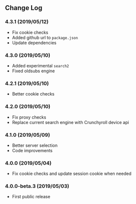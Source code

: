 ## Change Log

### 4.3.1 (2019/05/12)
- Fix cookie checks
- Added github url to `package.json`
- Update dependencies

### 4.3.0 (2019/05/10)
- Added experimental `search2`
- Fixed oldsubs engine

### 4.2.1 (2019/05/10)
- Better cookie checks

### 4.2.0 (2019/05/10)
- Fix proxy checks
- Replace current search engine with Crunchyroll device api

### 4.1.0 (2019/05/09)
- Better server selection
- Code improvements

### 4.0.0 (2019/05/04)
- Fix cookie checks and update session cookie when needed

### 4.0.0-beta.3 (2019/05/03)
- First public release
